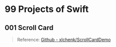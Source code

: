 # 99 Projects of Swift

## 001 Scroll Card

> Reference: [Github - xlchenk/ScrollCardDemo](https://github.com/xlchenk/ScrollCardDemo)
